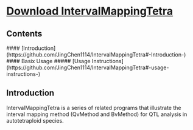 # [Download IntervalMappingTetra](https://github.com/JingChen1114/IntervalMappingTetra/archive/master.zip)
<h2> Contents </h2>
#### [Introduction](https://github.com/JingChen1114/IntervalMappingTetra#-Introduction-)
#### Basix Usage
##### [Usage Instructions] (https://github.com/JingChen1114/IntervalMappingTetra#-usage-instructions-)

<h2> Introduction </h2>
IntervalMappingTetra is a series of related programs that illustrate the interval mapping method (QvMethod and BvMethod) for QTL analysis in autotetraploid species.

